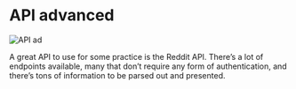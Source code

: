 # API advanced
![API ad](https://user-images.githubusercontent.com/85625481/199262359-ed9be32f-677c-405d-a01c-f2a210e504d2.png)


A great API to use for some practice is the Reddit API. There’s a lot of endpoints available, many that don’t require any form of authentication, and there’s tons of information to be parsed out and presented.
